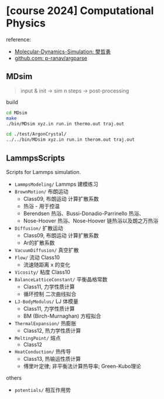 # [course 2024] Computational Physics 

reference:

- [Molecular-Dynamics-Simulation: 樊哲勇](https://github.com/brucefan1983/Molecular-Dynamics-Simulation)
- [github.com: p-ranav/argparse](https://github.com/p-ranav/argparse)

## MDsim

> input & init -> sim n steps -> post-processing

build

```bash
cd MDsim
make
./bin/MDsim xyz.in run.in thermo.out traj.out

cd ./test/ArgonCrystal/
../../bin/MDsim xyz.in run.in therom.out traj.out
```

## LammpsScripts

Scripts for Lammps simulation.

- `LammpsModeling/` Lammps 建模练习
- `BrownMotion/` 布朗运动
  - Class09, 布朗运动 计算扩散系数
  - 热浴 - 用于控温
  - Berendsen 热浴、Bussi-Donadio-Parrinello 热浴、
  - Nose-Hoover 热浴、Nose-Hoover 链热浴以及朗之万热浴
- `Diffusion/` 扩散运动
  - Class09, 布朗运动 计算扩散系数
  - Ar的扩散系数
- `VacuumDiffusion/` 真空扩散
- `Flow/` 流动 Class10
  - 流速随距离 x 的变化
- `Vicosity/` 粘度 Class10
- `BalanceLatticeConstant/` 平衡晶格常数
  - Class11, 力学性质计算
  - 循环控制 二次曲线拟合
- `LJ-BodyModulus/` LJ 体模量
  - Class11, 力学性质计算
  - BM (Birch-Murnaghan) 方程拟合
- `ThermalExpansion/` 热膨胀
  - Class12, 热力学性质计算
- `MeltingPoint/` 熔点
  - Class12
- `HeatConduction/` 热传导
  - Class13, 热输运性质计算
  - 傅里叶定律; 非平衡法计算热导率; Green-Kubo理论 


others

- `potentials/` 相互作用势
